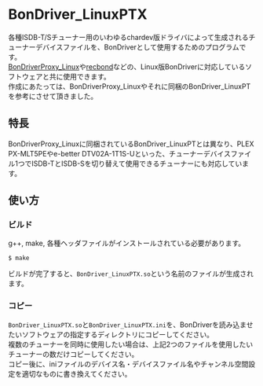 # BonDriver_LinuxPTX

各種ISDB-T/Sチューナー用のいわゆるchardev版ドライバによって生成されるチューナーデバイスファイルを、BonDriverとして使用するためのプログラムです。  
[BonDriverProxy_Linux](https://github.com/u-n-k-n-o-w-n/BonDriverProxy_Linux)や[recbond](https://github.com/dogeel/recbond)などの、Linux版BonDriverに対応しているソフトウェアと共に使用できます。  
作成にあたっては、BonDriverProxy_Linuxやそれに同梱のBonDriver_LinuxPTを参考にさせて頂きました。

## 特長

BonDriverProxy_Linuxに同梱されているBonDriver_LinuxPTとは異なり、PLEX PX-MLT5PEやe-better DTV02A-1T1S-Uといった、チューナーデバイスファイル1つでISDB-TとISDB-Sを切り替えて使用できるチューナーにも対応しています。

## 使い方

### ビルド

g++, make, 各種ヘッダファイルがインストールされている必要があります。

	$ make

ビルドが完了すると、`BonDriver_LinuxPTX.so`という名前のファイルが生成されます。

### コピー

`BonDriver_LinuxPTX.so`と`BonDriver_LinuxPTX.ini`を、BonDriverを読み込ませたいソフトウェアの指定するディレクトリにコピーしてください。  
複数のチューナーを同時に使用したい場合は、上記2つのファイルを使用したいチューナーの数だけコピーしてください。  
コピー後に、iniファイルのデバイス名・デバイスファイル名やチャンネル空間設定を適切なものに書き換えてください。
